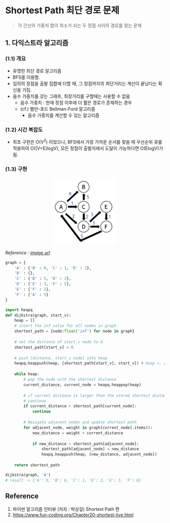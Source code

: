 # Shortest Path 최단 경로 문제
> 각 간선의 가중치 합이 최소가 되는 두 정점 사이의 경로를 찾는 문제

## 1. 다익스트라 알고리즘
### (1.1) 개요
* 유명한 최단 경로 알고리즘
* BFS를 이용함.
* 임의의 정점을 출발 집합에 더할 때, 그 정점까지의 최단거리는 계산이 끝났다는 확신을 가짐.
* 음수 가중치를 갖는 그래프, 최장거리를 구할때는 사용할 수 없음
  * 음수 가중치 : 현재 정점 이후에 더 짧은 경로가 존재하는 경우
  * (cf.) 벨만-포드 Bellman-Ford 알고리즘
    * 음수 가중치를 계산할 수 있는 알고리즘  

### (1.2) 시간 복잡도
* 최초 구현은 O(V<sup>2</sup>) 이었으나, BFS에서 가장 가까운 순서를 찾을 때 우선순위 큐를 적용하여 O((V+E)logV), 모든 정점이 출발지에서 도달이 가능하다면 O(ElogV)가 됨.

### (1.3) 구현
<p align="center">
    <img src = "../../images/shortest_00.png" alt='Graph' width="40%" height='40%' class='center'> 
</p>

_Reference : [image url](https://www.fun-coding.org/Chapter20-shortest-live.html)_

```python
graph = {
    'A' : {'B' : 8, 'C' : 1, 'D' : 2},
    'B' : {},
    'C' : {'B' : 5, 'D' : 2},
    'D' : {'E' : 3, 'F' : 5},
    'E' : {'F' : 1},
    'F' : {'A' : 5}
}
```

```python
import heapq
def dijkstra(graph, start_v):
    heap = []
    # insert the inf value for all nodes in graph
    shortest_path = {node:float('inf') for node in graph}
    
    # set the distance of start_v node to 0  
    shortest_path[start_v] = 0

    # push [distance, start_v node] into heap
    heapq.heappush(heap, [shortest_path[start_v], start_v]) # heap <- [distance, node]

    while heap:
        # pop the node with the shortest distance
        current_distance, current_node = heapq.heappop(heap)

        # if current distance is larger than the stored shortest distance,
        # continue
        if current_distance > shortest_path[current_node]:
            continue
        
        # Navigate adjacent nodes and update shortest path
        for adjacent_node, weight in graph[current_node].items():
            new_distance = weight + current_distance

            if new_distance < shortest_path[adjacent_node]:
                shortest_path[adjacent_node] = new_distance
                heapq.heappush(heap, [new_distance, adjacent_node])

    return shortest_path
```
```python
dijkstra(graph, 'A')
# result -> {'A': 0, 'B': 6, 'C': 1, 'D': 2, 'E': 5, 'F': 6}
```
##  Reference
1. 파이썬 알고리즘 인터뷰 (저자 : 박상길) Shortest Path 편
2. https://www.fun-coding.org/Chapter20-shortest-live.html